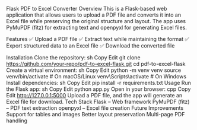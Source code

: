 Flask PDF to Excel Converter
Overview
This is a Flask-based web application that allows users to upload a PDF file and converts it into an Excel file while preserving the original structure and layout. The app uses PyMuPDF (fitz) for extracting text and openpyxl for generating Excel files.

Features
✅ Upload a PDF file
✅ Extract text while maintaining the format
✅ Export structured data to an Excel file
✅ Download the converted file

Installation
Clone the repository:
sh
Copy
Edit
git clone https://github.com/your-repo/pdf-to-excel-flask.git
cd pdf-to-excel-flask
Create a virtual environment:
sh
Copy
Edit
python -m venv venv
source venv/bin/activate  # On macOS/Linux
venv\Scripts\activate  # On Windows
Install dependencies:
sh
Copy
Edit
pip install -r requirements.txt
Usage
Run the Flask app:
sh
Copy
Edit
python app.py
Open in your browser:
cpp
Copy
Edit
http://127.0.0.1:5000
Upload a PDF file, and the app will generate an Excel file for download.
Tech Stack
Flask – Web framework
PyMuPDF (fitz) – PDF text extraction
openpyxl – Excel file creation
Future Improvements
Support for tables and images
Better layout preservation
Multi-page PDF handling
